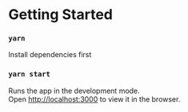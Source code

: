 # Getting Started

### `yarn`

Install dependencies first

### `yarn start`

Runs the app in the development mode.\
Open [http://localhost:3000](http://localhost:3000) to view it in the browser.
